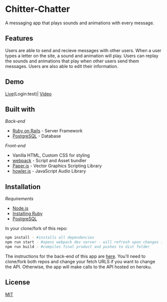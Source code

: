 # Chitter-Chatter
A messaging app that plays sounds and animations with every message.    

## Features
Users are able to send and recieve messages with other users. When a user types a letter on the site, a sound and animation will play. Users can replay the sounds and animations that play when other users send them messages. Users are also able to edit their information.  

## Demo
[Live](https://chitterchatter.netlify.com)(Login:test)| [Video](https://youtu.be/LXnu3VkGr04)

## Built with
 *Back-end*
- [Ruby on Rails](https://rubyonrails.org) - Server Framework
- [PostgreSQL](https://www.postgresql.org) - Database

*Front-end*
- Vanilla HTML, Custom CSS for styling
- [webpack](https://webpack.js.org) - Script and Asset bundler
- [Paper.js](http://paperjs.org/) - Vector Graphics Scripting Library
- [howler.js](https://howlerjs.com) - JavaScript Audio Library


## Installation
*Requirements*
 - [Node.js](https://nodejs.org/en/)
 - [Installing Ruby](https://www.ruby-lang.org/en/documentation/installation/)
 - [PostgreSQL](https://www.postgresql.org)


In your clone/fork of this repo: 
```bash
npm install - #installs all dependencies
npm run start - #opens webpack dev server - will refresh upon changes in JS
npm run build - #compiles final product and pushes to dist folder
```

The instructions for the back-end of this app are [here](https://github.com/Giagnus64/Chitter-Chatter-API). You'll need to clone/fork both repos and change your fetch URLS if you want to change the API. Otherwise, the app will make calls to the API hosted on heroku. 


## License
[MIT](https://choosealicense.com/licenses/mit/)
